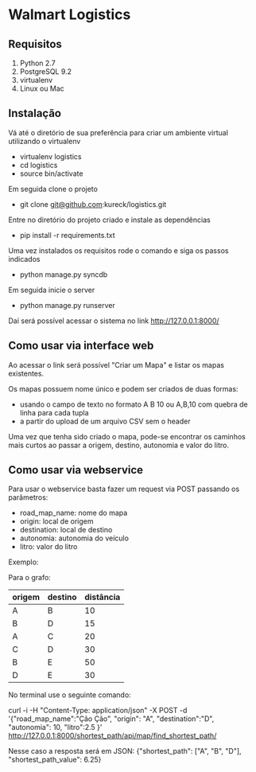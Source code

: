 # Walmart Logistics

## Requisitos

1. Python 2.7
2. PostgreSQL 9.2
3. virtualenv
4. Linux ou Mac

## Instalação

Vá até o diretório de sua preferência para criar um ambiente virtual utilizando o virtualenv

- virtualenv logistics
- cd logistics
- source bin/activate

Em seguida clone o projeto

- git clone git@github.com:kureck/logistics.git

Entre no diretório do projeto criado e instale as dependências

- pip install -r requirements.txt

Uma vez instalados os requisitos rode o comando e siga os passos indicados

- python manage.py syncdb

Em seguida inicie o server

- python manage.py runserver

Daí será possível acessar o sistema no link http://127.0.0.1:8000/

## Como usar via interface web

Ao acessar o link será possível "Criar um Mapa" e listar os mapas existentes.

Os mapas possuem nome único e podem ser criados de duas formas:

* usando o campo de texto no formato A B 10 ou A,B,10 com quebra de linha para cada tupla
* a partir do upload de um arquivo CSV sem o header

Uma vez que tenha sido criado o mapa, pode-se encontrar os caminhos mais curtos ao passar a origem, destino, autonomia e valor do litro.


## Como usar via webservice

Para usar o webservice basta fazer um request via POST passando os parâmetros:

* road_map_name: nome do mapa
* origin: local de origem
* destination: local de destino
* autonomia: autonomia do veículo
* litro: valor do litro

Exemplo:

Para o grafo:

| origem | destino | distância |
| ------ | ------- | --------- |
| A | B | 10 |
| B | D | 15 |
| A | C | 20 |
| C | D | 30 |
| B | E | 50 |
| D | E | 30 |

No terminal use o seguinte comando:

curl -i -H "Content-Type: application/json" -X POST -d '{"road_map_name":"Ção Ção", "origin": "A", "destination":"D", "autonomia": 10, "litro":2.5 }' http://127.0.0.1:8000/shortest_path/api/map/find_shortest_path/

Nesse caso a resposta será em JSON: {"shortest_path": ["A", "B", "D"], "shortest_path_value": 6.25}